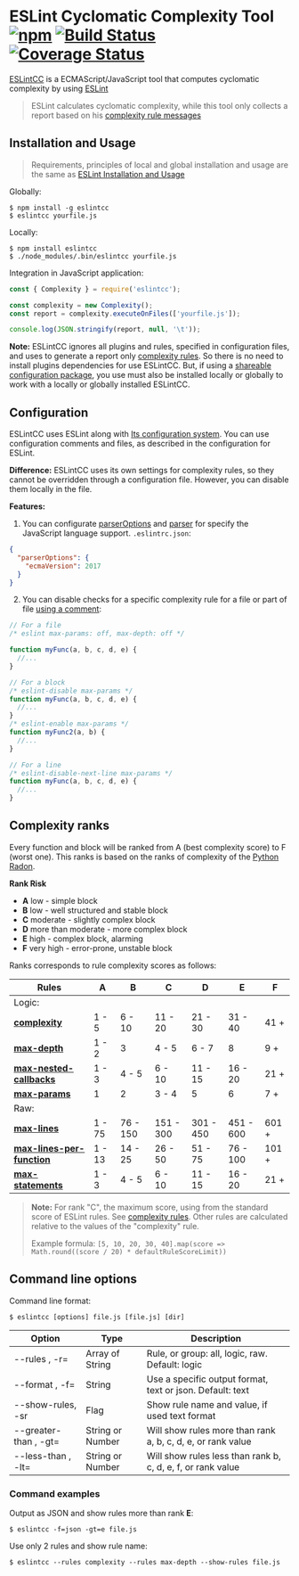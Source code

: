 # ESLint Cyclomatic Complexity Tool [![npm][npm_img]][npm_url] [![Build Status][build_img]][build_url] [![Coverage Status][coverage_img]][coverage_url]

[ESLintCC][npm_url] is a ECMAScript/JavaScript tool
  that computes cyclomatic complexity by using [ESLint][eslint_npm]

> ESLint calculates cyclomatic complexity,
> while this tool only collects a report based on his [complexity rule messages][eslint_rule]

## Installation and Usage

> Requirements, principles of local and global installation and usage
>   are the same as [ESLint Installation and Usage][eslint_usage]

Globally:

    $ npm install -g eslintcc
    $ eslintcc yourfile.js

Locally:

    $ npm install eslintcc
    $ ./node_modules/.bin/eslintcc yourfile.js

Integration in JavaScript application:

```js
const { Complexity } = require('eslintcc');

const complexity = new Complexity();
const report = complexity.executeOnFiles(['yourfile.js']);

console.log(JSON.stringify(report, null, '\t'));
```

**Note:** ESLintCC ignores all plugins and rules, specified in configuration files,
    and uses to generate a report only [complexity rules][eslint_rule].
  So there is no need to install plugins dependencies for use ESLintCC.
  But, if using a [shareable configuration package][share_conf],
    you use must also be installed locally or globally to work with a locally or globally installed ESLintCC.

## Configuration

ESLintCC uses ESLint along with [Its configuration system][eslint_config].
You can use configuration comments and files, as described in the configuration for ESLint.

**Difference:** ESLintCC uses its own settings for complexity rules,
  so they cannot be overridden through a configuration file.
However, you can disable them locally in the file.

**Features:**

1.  You can configurate [parserOptions][eslint_parser_options]
    and [parser][eslint_parser] for specify the JavaScript language support. `.eslintrc.json`:

```json
{
  "parserOptions": {
    "ecmaVersion": 2017
  }
}
```

2.  You can disable checks for a specific complexity rule for a file or part of file
    [using a comment][eslint_disabling_comments]:

```js
// For a file
/* eslint max-params: off, max-depth: off */

function myFunc(a, b, c, d, e) {
  //...
}
```

```js
// For a block
/* eslint-disable max-params */
function myFunc(a, b, c, d, e) {
  //...
}
/* eslint-enable max-params */
function myFunc2(a, b) {
  //...
}
```

```js
// For a line
/* eslint-disable-next-line max-params */
function myFunc(a, b, c, d, e) {
  //...
}
```

## Complexity ranks

Every function and block will be ranked from A (best complexity score) to F (worst one).
This ranks is based on the ranks of complexity of the [Python Radon][radon_cc_rank].

**Rank	Risk**

-   **A**	low - simple block
-   **B**	low - well structured and stable block
-   **C**	moderate - slightly complex block
-   **D**	more than moderate - more complex block
-   **E**	high - complex block, alarming
-   **F**	very high - error-prone, unstable block

Ranks corresponds to rule complexity scores as follows:

| Rules                                                       | A      | B        | C         | D         | E         | F     |
| ----------------------------------------------------------- | ------ | -------- | --------- | --------- | --------- | ----- |
| Logic:                                                      |        |          |           |           |           |       |
| [**complexity**][eslint_rule]                               | 1 - 5  | 6 - 10   | 11 - 20   | 21 - 30   | 31 - 40   | 41 +  |
| [**max-depth**][eslint_max_depth]                           | 1 - 2  | 3        | 4 - 5     | 6 - 7     | 8         | 9 +   |
| [**max-nested-callbacks**][eslint_max_nested_callbacks]     | 1 - 3  | 4 - 5    | 6 - 10    | 11 - 15   | 16 - 20   | 21 +  |
| [**max-params**][eslint_max_params]                         | 1      | 2        | 3 - 4     | 5         | 6         | 7 +   |
| Raw:                                                        |        |          |           |           |           |       |
| [**max-lines**][eslint_max_lines]                           | 1 - 75 | 76 - 150 | 151 - 300 | 301 - 450 | 451 - 600 | 601 + |
| [**max-lines-per-function**][eslint_max_lines_per_function] | 1 - 13 | 14 - 25  | 26 - 50   | 51 - 75   | 76 - 100  | 101 + |
| [**max-statements**][eslint_max_statements]                 | 1 - 3  | 4 - 5    | 6 - 10    | 11 - 15   | 16 - 20   | 21 +  |

> **Note:** For rank "C", the maximum score, using from the standard score of ESLint rules.
>   See [complexity rules][eslint_rule].
>   Other rules are calculated relative to the values of the "complexity" rule.
>
> Example formula:
>   `[5, 10, 20, 30, 40].map(score => Math.round((score / 20) * defaultRuleScoreLimit))`

## Command line options

Command line format:

    $ eslintcc [options] file.js [file.js] [dir]

| Option                              | Type             | Description                                                 |
| ----------------------------------- | ---------------- | ----------------------------------------------------------- |
| --rules <rules>, -r=<rules>         | Array of String  | Rule, or group: all, logic, raw. Default: logic             |
| --format <format>, -f=<format>      | String           | Use a specific output format, text or json. Default: text   |
| --show-rules, -sr                   | Flag             | Show rule name and value, if used text format               |
| --greater-than <value>, -gt=<value> | String or Number | Will show rules more than rank a, b, c, d, e, or rank value |
| --less-than <value>, -lt=<value>    | String or Number | Will show rules less than rank b, c, d, e, f, or rank value |

### Command examples

Output as JSON and show rules more than rank **E**:

    $ eslintcc -f=json -gt=e file.js

Use only 2 rules and show rule name:

    $ eslintcc --rules complexity --rules max-depth --show-rules file.js

[npm_img]: https://img.shields.io/npm/v/eslintcc.svg

[npm_url]: https://www.npmjs.com/package/eslintcc

[build_img]: https://travis-ci.com/eslintcc/eslintcc.svg?branch=master

[build_url]: https://travis-ci.com/eslintcc/eslintcc

[coverage_img]: https://coveralls.io/repos/github/eslintcc/eslintcc/badge.svg?branch=master

[coverage_url]: https://coveralls.io/github/eslintcc/eslintcc?branch=master

[eslint_npm]: https://www.npmjs.com/package/eslint

[share_conf]: https://eslint.org/docs/user-guide/configuring#using-a-shareable-configuration-package

[eslint_rule]: https://eslint.org/docs/rules/complexity

[eslint_max_depth]: https://eslint.org/docs/rules/max-depth

[eslint_max_lines]: https://eslint.org/docs/rules/max-lines

[eslint_max_lines_per_function]: https://eslint.org/docs/rules/max-lines-per-function

[eslint_max_nested_callbacks]: https://eslint.org/docs/rules/max-nested-callbacks

[eslint_max_params]: https://eslint.org/docs/rules/max-params

[eslint_max_statements]: https://eslint.org/docs/rules/max-statements

[eslint_usage]: https://github.com/eslint/eslint#installation-and-usage

[eslint_config]: https://eslint.org/docs/user-guide/configuring

[eslint_parser_options]: https://eslint.org/docs/user-guide/configuring#specifying-parser-options

[eslint_parser]: https://eslint.org/docs/user-guide/configuring#specifying-parser

[eslint_disabling_comments]: https://eslint.org/docs/user-guide/configuring#disabling-rules-with-inline-comments

[radon_cc_rank]: https://radon.readthedocs.io/en/latest/api.html#radon.complexity.cc_rank
